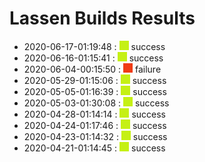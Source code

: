 # Lassen Builds Results

 - 2020-06-17-01:19:48 : ![green](./images/green.png) success
 - 2020-06-16-01:15:41 : ![green](./images/green.png) success
 - 2020-06-04-00:15:50 : ![red](./images/red.png) failure
 - 2020-05-29-01:15:06 : ![green](./images/green.png) success
 - 2020-05-05-01:16:39 : ![green](./images/green.png) success
 - 2020-05-03-01:30:08 : ![green](./images/green.png) success
 - 2020-04-28-01:14:14 : ![green](./images/green.png) success
 - 2020-04-24-01:17:46 : ![green](./images/green.png) success
 - 2020-04-23-01:14:32 : ![green](./images/green.png) success
 - 2020-04-21-01:14:45 : ![green](./images/green.png) success
